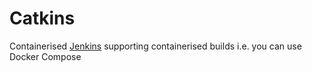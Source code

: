 # Catkins

Containerised [Jenkins](https://jenkins.io/) supporting containerised builds i.e. you can use Docker Compose
